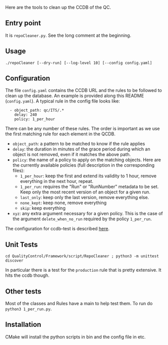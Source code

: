 Here are the tools to clean up the CCDB of the QC.

## Entry point
It is `repoCleaner.py`. See the long comment at the beginning.

## Usage
```
./repoCleaner [--dry-run] [--log-level 10] [--config config.yaml]
```

## Configuration
The file `config.yaml` contains the CCDB URL and the rules to be followed to clean up the database. An example is provided along this README (`config.yaml`).
A typical rule in the config file looks like:
```
  - object_path: qc/ITS/.*
    delay: 240
    policy: 1_per_hour
```
There can be any number of these rules. The order is important as we use the first matching rule for each element in the QCDB. 
- `object_path`: a pattern to be matched to know if the rule applies
- `delay`: the duration in minutes of the grace period during which an object is not removed, even if it matches the above path. 
- `policy`: the name of a policy to apply on the matching objects. Here are the currently available policies (full description in the corresponding files):
   - `1_per_hour`: keep the first and extend its validity to 1 hour, remove everything in the next hour, repeat.
   - `1_per_run`: requires the "Run" or "RunNumber" metadata to be set. Keep only the most recent version of an object for a given run. 
   - `last_only`: keep only the last version, remove everything else.
   - `none_kept`: keep none, remove everything
   - `skip`: keep everything
- `xyz`: any extra argument necessary for a given policy. This is the case of the argument `delete_when_no_run` required by the policy `1_per_run`. 

The configuration for ccdb-test is described [here](../../../doc/DevelopersTips.md). 

## Unit Tests
`cd QualityControl/Framework/script/RepoCleaner ; python3 -m unittest discover`

In particular there is a test for the `production` rule that is pretty extensive. It hits the ccdb though.

## Other tests
Most of the classes and Rules have a main to help test them. To run do `python3 1_per_run.py`.

## Installation
CMake will install the python scripts in bin and the config file in etc.
